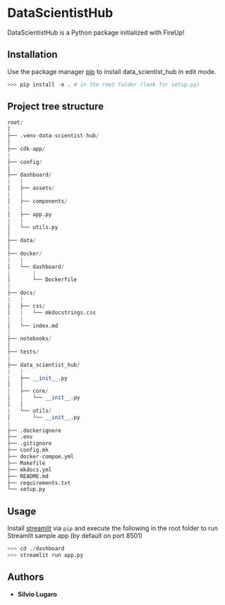 # DataScientistHub

DataScientistHub is a Python package initialized with FireUp!

## Installation

Use the package manager [pip](https://pip.pypa.io/en/stable/) to install data_scientist_hub in edit mode.

```python
>>> pip install -e . # in the root folder (look for setup.py)
```

## Project tree structure

```python
root/
│
├── .venv-data-scientist-hub/
│
├── cdk-app/
|
├── config/
│
├── dashboard/
|   |
│   ├── assets/
|   |
│   ├── components/
|   |
│   ├── app.py
|   |
│   └── utils.py
│
├── data/
│
├── docker/
|   |
│   └── dashboard/
|       |
│       └── Dockerfile
|
├── docs/
|   |
│   ├── css/
│   |   └── mkdocstrings.css
|   |
│   └── index.md
|
├── notebooks/
│
├── tests/
|
├── data_scientist_hub/
|   |
|   ├── __init__.py
│   │
|   ├── core/
│   |   └── __init__.py
│   │
|   └── utils/
│       └── __init__.py
|
├── .dockerignore
├── .env
├── .gitignore
├── config.mk
├── docker-compoe.yml
├── Makefile
├── mkdocs.yml
├── README.md
├── requirements.txt
└── setup.py
```

## Usage

Install [streamlit](https://docs.streamlit.io/) via `pip` and execute the following in the root folder to run Streamlit sample app (by default on port 8501)

```python
>>> cd ./dashboard
>>> streamlit run app.py
```

## Authors

- **Silvio Lugaro**